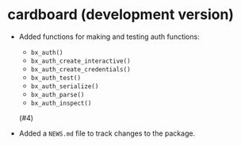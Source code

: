 # cardboard (development version)

* Added functions for making and testing auth functions:
  - `bx_auth()`
  - `bx_auth_create_interactive()`
  - `bx_auth_create_credentials()`
  - `bx_auth_test()`
  - `bx_auth_serialize()`
  - `bx_auth_parse()`
  - `bx_auth_inspect()`
  
  (#4)

* Added a `NEWS.md` file to track changes to the package.
